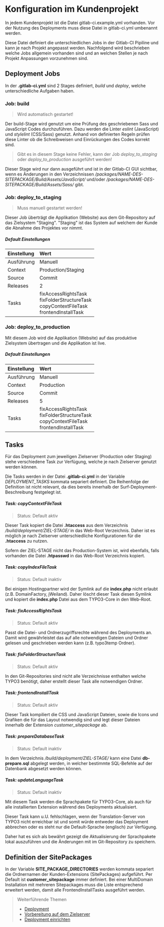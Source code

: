 # Konfiguration im Kundenprojekt

In jedem Kundenprojekt ist die Datei gitlab-ci.example.yml vorhanden. Vor der Nutzung des Deployments muss diese
Datei in gitlab-ci.yml umbenannt werden.

Diese Datei definiert die unterschiedlichen Jobs in der Gitlab-CI Pipiline und kann je nach Projekt angepasst werden.
Nachfolgend wird beschrieben welche Jobs allgemein vorhanden sind und an welchen Stellen je nach Projekt Anpassungen
vorzunehmen sind.

## Deployment Jobs

In der **.gitlab-ci.yml** sind 2 Stages definiert, *build* und *deploy*, welche unterschiedliche Aufgaben haben.



### Job: build

> Wird automatisch gestartet!

Der build-Stage wird genutzt um eine Prüfung des geschriebenen Sass und JavaScript Codes durchzuführen. Dazu werden
die Linter *eslint* (JavaScript) und *stylelint* (CSS/Sass) genutzt. Anhand von definierten Regeln prüfen diese Linter
ob die Schreibweisen und Einrückungen des Codes korrekt sind.

> Gibt es in diesem Stage keine Fehler, kann der Job *deploy_to_staging* oder *deploy_to_production* ausgeführt werden!

Dieser Stage wird nur dann ausgeführt und ist in der Gitlab-CI GUI sichtbar, wenn es Änderungen in den Verzeichnissen
*/packages/NAME-DES-SITEPACKAGE/Build/Assets/JavaScript/* und/oder */packages/NAME-DES-SITEPACKAGE/Build/Assets/Sass/*
gibt.



### Job: deploy_to_staging

> Muss manuell gestartet werden!

Dieser Job überträgt die Applikation (Website) aus dem Git-Repository auf das Zielsystem "Staging". "Staging" ist das
System auf welchem der Kunde die Abnahme des Projektes vor nimmt.



##### Default Einstellungen

| Einstellung | Wert               |
| :-------    | :----------------- |
| Ausführung  | Manuell            |
| Context     | Production/Staging |
| Source      | Commit             |
| Releases    | 2                  |
| Tasks       | fixAccessRightsTask<br>fixFolderStructureTask<br>copyContextFileTask<br>frontendInstallTask |



### Job: deploy_to_production

Mit diesem Job wird die Applikation (Website) auf das produktive Zielsystem übertragen und die Applikation ist live.

##### Default Einstellungen

| Einstellung | Wert               |
| :-------    | :----------------- |
| Ausführung  | Manuell            |
| Context     | Production         |
| Source      | Commit             |
| Releases    | 5                  |
| Tasks       | fixAccessRightsTask<br>fixFolderStructureTask<br>copyContextFileTask<br>frontendInstallTask |


## Tasks

Für das Deployment zum jeweiligen Zielserver (Production oder Staging) stehe verschiedene Task zur Verfügung, welche
je nach Zielserver genutzt werden können.

Die Tasks werden in der Datei **.gitlab-ci.yml** in der Variable *DEPLOYMENT_TASKS* kommata separiert definiert. Die
Reihenfolge der Definition ist nicht relevant, da dies bereits innerhalb der Surf-Deployment-Beschreibung festgelegt
ist.

##### Task: copyContextFileTask

> Status: Default aktiv

Dieser Task kopiert die Datei **.htaccess** aus dem Verzeichnis */build/deployment/ZIEL-STAGE/* in das Web-Root
Verzeichnis. Daher ist es möglich je nach Zielserver unterschiedliche Konfigurationen für die **.htaccess** zu nutzen.

Sofern der ZIEL-STAGE nicht das Production-System ist, wird ebenfalls, falls vorhanden die Datei **.htpasswd** in das
Web-Root Verzeichnis kopiert.

##### Task: copyIndexFileTask

> Status: Default inaktiv

Bei einigen Hostingpartner wird der Symlink auf die **index.php** nicht erlaubt (z.B. DomainFactory, jWeiland). Daher
löscht dieser Task diesen Symlink und kopiert die **index.php** Datei aus dem TYPO3-Core in den Web-Root.

##### Task: fixAccessRightsTask

> Status: Default aktiv

Passt die Datei- und Ordnerzugriffsrechte während des Deployments an. Damit wird gewährleistet das auf alle notwendigen
Dateien und Ordner gelesen und geschrieben werden kann (z.B. typo3temp Ordner).

##### Task: fixFolderStructureTask

> Status: Default aktiv

In den Git-Repositories sind nicht alle Verzeichnisse enthalten welche TYPO3 benötigt, daher erstellt dieser Task alle
notwendigen Ordner.

##### Task: frontendInstallTask

> Status: Default aktiv

Dieser Task kompiliert die CSS und JavaScript Dateien, sowie die Icons und Grafiken die für das Layout notwendig sind und
legt dieser Dateien innerhalb der Extension *customer_sitepackage* ab.

##### Task: prepareDatabaseTask

> Status: Default inaktiv

In dem Verzeichnis */build/deployment/ZIEL-STAGE/* kann eine Datei **db-prepare.sql** abgelegt werden, in welcher
bestimmte SQL-Befehle auf der Datenbank abgesetzt werden können.

##### Task: updateLanguageTask

> Status: Default inaktiv

Mit diesem Task werden die Sprachpakete für TYPO3-Core, als auch für alle installierten Extension während des Deployments
aktualisiert.

Dieser Task kann u.U. fehlschlagen, wenn der Translation-Server von TYPO3 nicht erreichbar ist und somit würde entweder
das Deployment abbrechen oder es steht nur die Default-Sprache (englisch) zur Verfügung.

Daher hat es sich als bewährt gezeigt die Aktualisierung der Sprachpakete lokal auszuführen und die Änderungen mit im
Git-Repository zu speichern.

## Definition der SitePackages

In der Variable **SITE_PACKAGE_DIRECTORIES** werden kommata separiert die Ordnernamen der Kunden-Extensions (SitePackages)
aufgeführt. Per Default ist **customer_sitepackage** immer definiert. Bei einer MultiDomain Installation mit mehreren
Sitepackages muss die Liste entsprechend erweitert werden, damit alle FrontendInstallTasks ausgeführt werden.


> Weiterführende Themen
> * [Deployment](./index.md)
> * [Vorbereitung auf dem Zielserver](./vorbereitung-server.md)
> * [Deployment einrichten](./gitlab.md)

